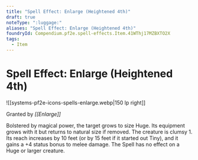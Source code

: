 ```yaml
---
title: "Spell Effect: Enlarge (Heightened 4th)"
draft: true
noteType: ":luggage:"
aliases: "Spell Effect: Enlarge (Heightened 4th)"
foundryId: Compendium.pf2e.spell-effects.Item.41WThj17MZBXTO2X
tags:
  - Item
---
```


# Spell Effect: Enlarge (Heightened 4th)
![[systems-pf2e-icons-spells-enlarge.webp|150 lp right]]

Granted by _[[Enlarge]]_

Bolstered by magical power, the target grows to size Huge. Its equipment grows with it but returns to natural size if removed. The creature is clumsy 1. Its reach increases by 10 feet (or by 15 feet if it started out Tiny), and it gains a +4 status bonus to melee damage. The Spell has no effect on a Huge or larger creature.
